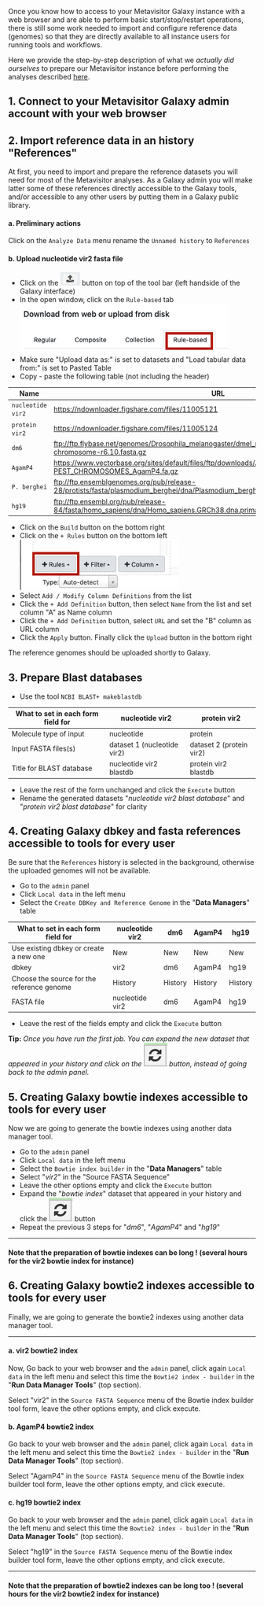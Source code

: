 Once you know how to access to your Metavisitor Galaxy instance with a web browser and are able to perform basic start/stop/restart operations, there is still some work needed to import and configure reference data (genomes) so that they are directly available to all instance users for running tools and workflows.

Here we provide the step-by-step description of what we *actually did ourselves* to prepare our Metavisitor instance before performing the analyses described [here](http://dx.doi.org/10.1101/048983).

## 1. Connect to your Metavisitor Galaxy admin account with your web browser

## 2. Import reference data in an history "References"

At first, you need to import and prepare the reference datasets you will need for most of the Metavisitor analyses. As a Galaxy admin you will make latter some of these references directly accessible to the Galaxy tools, and/or accessible to any other users by putting them in a Galaxy public library.

#### a. Preliminary actions
Click on the `Analyze Data` menu
rename the `Unnamed history` to `References`

#### b. Upload nucleotide vir2 fasta file

- Click on the ![upload_button](images/upload_button.png) button on top of the tool bar (left handside of the Galaxy interface)
- In the open window, click on the `Rule-based` tab ![rule-based](images/rule_based_tab.png)
- Make sure "Upload data as:" is set to datasets and "Load tabular data from:" is set to Pasted Table
- Copy - paste the following table (not including the header)


Name              | URL
------------------|----
`nucleotide vir2` | https://ndownloader.figshare.com/files/11005121
`protein vir2`    | https://ndownloader.figshare.com/files/11005124
`dm6`             | ftp://ftp.flybase.net/genomes/Drosophila_melanogaster/dmel_r6.10_FB2016_02/fasta/dmel-all-chromosome-r6.10.fasta.gz
`AgamP4`          | https://www.vectorbase.org/sites/default/files/ftp/downloads/Anopheles-gambiae-PEST_CHROMOSOMES_AgamP4.fa.gz
`P. berghei`      | ftp://ftp.ensemblgenomes.org/pub/release-28/protists/fasta/plasmodium_berghei/dna/Plasmodium_berghei.May_2010.28.dna_sm.genome.fa.gz
`hg19`            | ftp://ftp.ensembl.org/pub/release-84/fasta/homo_sapiens/dna/Homo_sapiens.GRCh38.dna.primary_assembly.fa.gz

- Click on the `Build` button on the bottom right
- Click on the `+ Rules` button on the bottom left ![rules](images/rules.png)
- Select `Add / Modify Column Definitions` from the list
- Click the `+ Add Definition` button, then select `Name` from the list and set column "A" as Name column
- Click the `+ Add Definition` button, select `URL` and set the "B" column as URL column
- Click the `Apply` button. Finally click the `Upload` button in the bottom right

The reference genomes should be uploaded shortly to Galaxy.

## 3. Prepare Blast databases

- Use the tool `NCBI BLAST+ makeblastdb`

What to set in each form field for | nucleotide vir2             | protein vir2
-----------------------------------|-----------------------------|-------------
Molecule type of input             | nucleotide                  | protein     
Input FASTA files(s)               | dataset 1 (nucleotide vir2) | dataset 2 (protein vir2)
Title for BLAST database           | nucleotide vir2 blastdb     | protein vir2 blastdb

- Leave the rest of the form unchanged and click the `Execute` button
- Rename the generated datasets "*nucleotide vir2 blast database*" and "*protein vir2 blast database*" for clarity

## 4. Creating Galaxy dbkey and fasta references accessible to tools for every user

Be sure that the `References` history is selected in the background, otherwise the uploaded genomes will not be available.

- Go to the `admin` panel
- Click `Local data` in the left menu
- Select the `Create DBKey and Reference Genome` in the "**Data Managers**" table

What to set in each form field for         | nucleotide vir2 | dm6     | AgamP4  | hg19
-------------------------------------------|-----------------|---------|---------|-----
Use existing dbkey or create a new one     | New             | New     | New     | New
dbkey                                      | vir2            | dm6     | AgamP4  | hg19
Choose the source for the reference genome | History         | History | History | History
FASTA file                                 | nucleotide vir2 | dm6     | AgamP4  | hg19

- Leave the rest of the fields empty and click the `Execute` button

**Tip:** *Once you have run the first job. You can expand the new dataset that appeared in your history and click on the* ![redo](images/redo.png) *button, instead of going back to the admin panel.*

## 5. Creating Galaxy bowtie indexes accessible to tools for every user
Now we are going to generate the bowtie indexes using another data manager tool.

  - Go to the `admin` panel
  - Click `Local data` in the left menu
  - Select the `Bowtie index builder` in the "**Data Managers**" table
  - Select "*vir2*" in the "Source FASTA Sequence"
  - Leave the other options empty and click the `Execute` button
  - Expand the "*bowtie index*" dataset that appeared in your history and click the ![redo](images/redo.png) button
  - Repeat the previous 3 steps for "*dm6*", "*AgamP4*" and "*hg19*"

----
#### Note that the preparation of bowtie indexes can be long ! (several hours for the vir2 bowtie index for instance)

## 6. Creating Galaxy bowtie2 indexes accessible to tools for every user
Finally, we are going to generate the bowtie2 indexes using another data manager tool.

----
#### a. vir2 bowtie2 index
Now, Go back to your web browser and the `admin` panel, click again `Local data` in the left menu and  select this time the `Bowtie2 index - builder` in the "**Run Data Manager Tools**" (top section).

Select "vir2" in the `Source FASTA Sequence` menu of the Bowtie index builder tool form, leave the other options empty, and click execute.

#### b. AgamP4 bowtie2 index
Go back to your web browser and the `admin` panel, click again `Local data` in the left menu and  select this time the `Bowtie2 index - builder` in the "**Run Data Manager Tools**" (top section).

Select "AgamP4" in the `Source FASTA Sequence` menu of the Bowtie index builder tool form, leave the other options empty, and click execute.

#### c. hg19 bowtie2 index
Go back to your web browser and the `admin` panel, click again `Local data` in the left menu and  select this time the `Bowtie2 index - builder` in the "**Run Data Manager Tools**" (top section).

Select "hg19" in the `Source FASTA Sequence` menu of the Bowtie index builder tool form, leave the other options empty, and click execute.

----
#### Note that the preparation of bowtie2 indexes can be long too ! (several hours for the vir2 bowtie2 index for instance)
